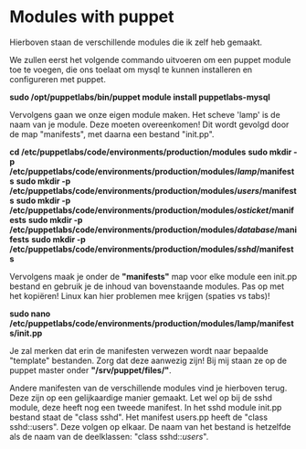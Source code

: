 # Modules with puppet

Hierboven staan de verschillende modules die ik zelf heb gemaakt.

We zullen eerst het volgende commando uitvoeren om een puppet module toe te voegen, die ons toelaat om mysql te kunnen installeren en configureren met puppet. 

**sudo /opt/puppetlabs/bin/puppet module install puppetlabs-mysql**

Vervolgens gaan we onze eigen module maken. Het scheve 'lamp' is de naam van je module. Deze moeten overeenkomen! Dit wordt gevolgd door de map "manifests", met daarna een bestand "init.pp". 

**cd /etc/puppetlabs/code/environments/production/modules**
**sudo mkdir -p /etc/puppetlabs/code/environments/production/modules/_lamp_/manifests**
**sudo mkdir -p /etc/puppetlabs/code/environments/production/modules/_users_/manifests**
**sudo mkdir -p /etc/puppetlabs/code/environments/production/modules/_osticket_/manifests**
**sudo mkdir -p /etc/puppetlabs/code/environments/production/modules/_database_/manifests**
**sudo mkdir -p /etc/puppetlabs/code/environments/production/modules/_sshd_/manifests**

Vervolgens maak je onder de **"manifests"** map voor elke module een init.pp bestand en gebruik je de inhoud van bovenstaande modules.
Pas op met het kopiëren! Linux kan hier problemen mee krijgen (spaties vs tabs)! 

**sudo nano /etc/puppetlabs/code/environments/production/modules/lamp/manifests/init.pp**

Je zal merken dat erin de manifesten verwezen wordt naar bepaalde "template" bestanden. Zorg dat deze aanwezig zijn! Bij mij staan ze op de puppet master onder **"/srv/puppet/files/"**.

Andere manifesten van de verschillende modules vind je hierboven terug. Deze zijn op een gelijkaardige manier gemaakt.
Let wel op bij de sshd module, deze heeft nog een tweede manifest. In het sshd module init.pp bestand staat de "class sshd". Het manifest users.pp heeft de "class sshd::users". Deze volgen op elkaar. De naam van het bestand is hetzelfde als de naam van de deelklassen: "class sshd::_users_".
